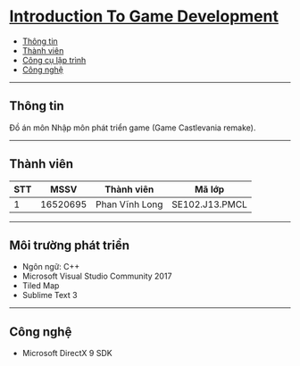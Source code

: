 # [Introduction To Game Development](https://github.com/PhanVinhLong/GameDevIntro)
- [Thông tin](#thông-tin)
- [Thành viên](#thành-viên)
- [Công cụ lập trình](#môi-trường-phát-triển)
- [Công nghệ](#công-nghệ)
---
## Thông tin
Đồ án môn Nhập môn phát triển game (Game Castlevania remake).

---
## Thành viên
| STT | MSSV | Thành viên | Mã lớp |
|-----|------|--------------|--------|
|1|16520695|Phan Vĩnh Long|SE102.J13.PMCL|

---
## Môi trường phát triển
- Ngôn ngữ: C++
- Microsoft Visual Studio Community 2017
- Tiled Map
- Sublime Text 3

---
## Công nghệ
- Microsoft DirectX 9 SDK
